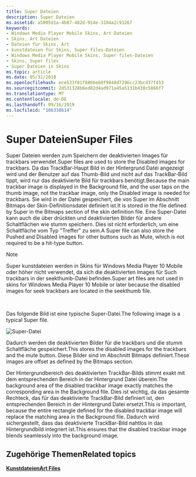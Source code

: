 ```yaml
---
title: Super Dateien
description: Super Dateien
ms.assetid: a5005d1a-4b87-482d-914e-3184a2c93267
keywords:
- Windows Media Player Mobile Skins, Art Dateien
- Skins, Art Dateien
- Dateien für Skins, Art
- kunstdateien für Skins, Super files-Dateien
- Windows Media Player Mobile Skins, Super files-Dateien
- Skins, Super files
- Super Dateien in Skins
ms.topic: article
ms.date: 05/31/2018
ms.openlocfilehash: ece533f81f8866eb0f9848d7296cc23bcd37f453
ms.sourcegitcommit: 2d531328b6ed82d4ad971a45a5131b430c5866f7
ms.translationtype: MT
ms.contentlocale: de-DE
ms.lasthandoff: 09/16/2019
ms.locfileid: "106338614"
---
```

# <a name="super-files"></a><span data-ttu-id="cbd9d-110">Super Dateien</span><span class="sxs-lookup"><span data-stu-id="cbd9d-110">Super Files</span></span>

<span data-ttu-id="cbd9d-111">Super Dateien werden zum Speichern der deaktivierten Images für trackbars verwendet.</span><span class="sxs-lookup"><span data-stu-id="cbd9d-111">Super files are used to store the Disabled images for trackbars.</span></span> <span data-ttu-id="cbd9d-112">Da das TrackBar-Haupt Bild in der Hintergrund Datei angezeigt wird und der Benutzer auf das Thumb-Bild und nicht auf das TrackBar-Bild tippt, wird nur das deaktivierte Bild für trackbars benötigt.</span><span class="sxs-lookup"><span data-stu-id="cbd9d-112">Because the main trackbar image is displayed in the Background file, and the user taps on the thumb image, not the trackbar image, only the Disabled image is needed for trackbars.</span></span> <span data-ttu-id="cbd9d-113">Sie wird in der Datei gespeichert, die von Super im Abschnitt Bitmaps der Skin-Definitionsdatei definiert ist.</span><span class="sxs-lookup"><span data-stu-id="cbd9d-113">It is stored in the file defined by Super in the Bitmaps section of the skin definition file.</span></span> <span data-ttu-id="cbd9d-114">Eine Super-Datei kann auch die über drückten und deaktivierten Bilder für andere Schaltflächen wie stumm speichern. Dies ist nicht erforderlich, um eine Schaltfläche vom Typ "Treffer" zu sein.</span><span class="sxs-lookup"><span data-stu-id="cbd9d-114">A Super file can also store the Pushed and Disabled images for other buttons such as Mute, which is not required to be a hit-type button.</span></span>

> [!Note]  
> <span data-ttu-id="cbd9d-115">Super kunstdateien werden in Skins für Windows Media Player 10 Mobile oder höher nicht verwendet, da sich die deaktivierten Images für Such trackbars in der seekthumb-Datei befinden.</span><span class="sxs-lookup"><span data-stu-id="cbd9d-115">Super art files are not used in skins for Windows Media Player 10 Mobile or later because the disabled images for seek trackbars are located in the seekthumb file.</span></span>

 

<span data-ttu-id="cbd9d-116">Das folgende Bild ist eine typische Super-Datei.</span><span class="sxs-lookup"><span data-stu-id="cbd9d-116">The following image is a typical Super file.</span></span>

![Super-Datei](images/cesdksup.png)

<span data-ttu-id="cbd9d-118">Dadurch werden die deaktivierten Bilder für die trackbars und die stumm Schaltfläche gespeichert.</span><span class="sxs-lookup"><span data-stu-id="cbd9d-118">This stores the disabled images for the trackbars and the mute button.</span></span> <span data-ttu-id="cbd9d-119">Diese Bilder sind im Abschnitt Bitmaps definiert.</span><span class="sxs-lookup"><span data-stu-id="cbd9d-119">These images are offset as defined by the Bitmaps section.</span></span>

<span data-ttu-id="cbd9d-120">Der Hintergrundbereich des deaktivierten TrackBar-Bilds stimmt exakt mit dem entsprechenden Bereich in der Hintergrund Datei überein.</span><span class="sxs-lookup"><span data-stu-id="cbd9d-120">The background area of the disabled trackbar image exactly matches the corresponding area in the Background file.</span></span> <span data-ttu-id="cbd9d-121">Dies ist wichtig, da das gesamte Rechteck, das für das deaktivierte TrackBar-Bild definiert ist, den entsprechenden Bereich in der Hintergrund Datei ersetzt.</span><span class="sxs-lookup"><span data-stu-id="cbd9d-121">This is important, because the entire rectangle defined for the disabled trackbar image will replace the matching area in the Background file.</span></span> <span data-ttu-id="cbd9d-122">Dadurch wird sichergestellt, dass das deaktivierte TrackBar-Bild nahtlos in das Hintergrundbild integriert ist.</span><span class="sxs-lookup"><span data-stu-id="cbd9d-122">This ensures that the disabled trackbar image blends seamlessly into the background image.</span></span>

## <a name="related-topics"></a><span data-ttu-id="cbd9d-123">Zugehörige Themen</span><span class="sxs-lookup"><span data-stu-id="cbd9d-123">Related topics</span></span>

<dl> <dt>

[<span data-ttu-id="cbd9d-124">**Kunstdateien**</span><span class="sxs-lookup"><span data-stu-id="cbd9d-124">**Art Files**</span></span>](art-files-mobile.md)
</dt> </dl>

 

 





